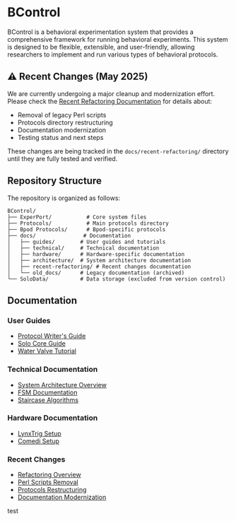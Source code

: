 # BControl

BControl is a behavioral experimentation system that provides a comprehensive framework for running behavioral experiments. This system is designed to be flexible, extensible, and user-friendly, allowing researchers to implement and run various types of behavioral protocols.

## ⚠️ Recent Changes (May 2025)

We are currently undergoing a major cleanup and modernization effort. Please check the [Recent Refactoring Documentation](docs/recent-refactoring/README.md) for details about:

- Removal of legacy Perl scripts
- Protocols directory restructuring
- Documentation modernization
- Testing status and next steps

These changes are being tracked in the `docs/recent-refactoring/` directory until they are fully tested and verified.

## Repository Structure

The repository is organized as follows:

```
BControl/
├── ExperPort/           # Core system files
├── Protocols/           # Main protocols directory
├── Bpod Protocols/      # Bpod-specific protocols
├── docs/               # Documentation
│   ├── guides/        # User guides and tutorials
│   ├── technical/     # Technical documentation
│   ├── hardware/      # Hardware-specific documentation
│   ├── architecture/  # System architecture documentation
│   ├── recent-refactoring/ # Recent changes documentation
│   └── old_docs/      # Legacy documentation (archived)
└── SoloData/          # Data storage (excluded from version control)
```

## Documentation

### User Guides
- [Protocol Writer's Guide](docs/guides/protocol-writers-guide.md)
- [Solo Core Guide](docs/guides/solo-core-guide.md)
- [Water Valve Tutorial](docs/guides/water-valve-tutorial.md)

### Technical Documentation
- [System Architecture Overview](docs/architecture/system-overview.md)
- [FSM Documentation](docs/technical/fsm-documentation.md)
- [Staircase Algorithms](docs/technical/staircases.md)

### Hardware Documentation
- [LynxTrig Setup](docs/hardware/lynxtrig-setup.md)
- [Comedi Setup](docs/hardware/comedi-setup.md)

### Recent Changes
- [Refactoring Overview](docs/recent-refactoring/README.md)
- [Perl Scripts Removal](docs/recent-refactoring/perl-scripts-removal.md)
- [Protocols Restructuring](docs/recent-refactoring/protocols-restructuring.md)
- [Documentation Modernization](docs/recent-refactoring/documentation-modernization.md)

test

